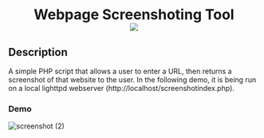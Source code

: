 <div  align=center>
	<h1>Webpage Screenshoting Tool 
	<br>
		<img src="https://img.shields.io/badge/php-%23777BB4.svg?style=for-the-badge&logo=php&logoColor=white">
		<br>
	</h1>
</div>

## Description

A simple PHP script that allows a user to enter a URL, then returns a screenshot of that website to the user. In the following demo, it is being run on a local lighttpd webserver (http://localhost/screenshotindex.php). 

<h3><b>Demo</b></h3>

![screenshot (2)](https://github.com/macaroonforu/Webpage-Screenshoting-Service/assets/121368271/2714b7e2-8d94-4fb0-a7b4-784738d24910)
